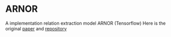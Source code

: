 # ARNOR
A  implementation relation extraction model ARNOR (Tensorflow) 
Here is the original [paper](https://www.aclweb.org/anthology/P19-1135) and [repository](https://github.com/PaddlePaddle/models/tree/develop/PaddleNLP/Research/ACL2019-ARNOR)
